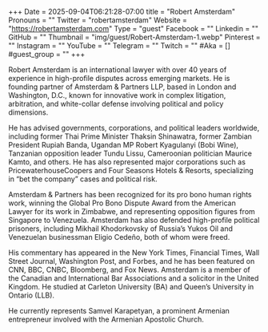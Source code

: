 +++
Date = 2025-09-04T06:21:28-07:00
title = "Robert Amsterdam"
Pronouns = ""
Twitter = "robertamsterdam"
Website = "https://robertamsterdam.com"
Type = "guest"
Facebook = ""
Linkedin = ""
GitHub = ""
Thumbnail = "img/guest/Robert-Amsterdam-1.webp"
Pinterest = ""
Instagram = ""
YouTube = ""
Telegram = ""
Twitch = ""
#Aka = []
#guest_group = ""
+++

Robert Amsterdam is an international lawyer with over 40 years of experience in high-profile disputes across emerging markets. He is founding partner of Amsterdam & Partners LLP, based in London and Washington, D.C., known for innovative work in complex litigation, arbitration, and white-collar defense involving political and policy dimensions.

He has advised governments, corporations, and political leaders worldwide, including former Thai Prime Minister Thaksin Shinawatra, former Zambian President Rupiah Banda, Ugandan MP Robert Kyagulanyi (Bobi Wine), Tanzanian opposition leader Tundu Lissu, Cameroonian politician Maurice Kamto, and others. He has also represented major corporations such as PricewaterhouseCoopers and Four Seasons Hotels & Resorts, specializing in “bet the company” cases and political risk.

Amsterdam & Partners has been recognized for its pro bono human rights work, winning the Global Pro Bono Dispute Award from the American Lawyer for its work in Zimbabwe, and representing opposition figures from Singapore to Venezuela. Amsterdam has also defended high-profile political prisoners, including Mikhail Khodorkovsky of Russia’s Yukos Oil and Venezuelan businessman Eligio Cedeño, both of whom were freed.

His commentary has appeared in the New York Times, Financial Times, Wall Street Journal, Washington Post, and Forbes, and he has been featured on CNN, BBC, CNBC, Bloomberg, and Fox News. Amsterdam is a member of the Canadian and International Bar Associations and a solicitor in the United Kingdom. He studied at Carleton University (BA) and Queen’s University in Ontario (LLB).

He currently represents Samvel Karapetyan, a prominent Armenian entrepreneur involved with the Armenian Apostolic Church.

